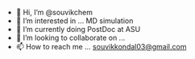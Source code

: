 - 👋 Hi, I’m @souvikchem
- 👀 I’m interested in ... MD simulation
- 🌱 I’m currently doing PostDoc at ASU 
- 💞️ I’m looking to collaborate on ...
- 📫 How to reach me ... souvikkondal03@gmail.com

<!---
souvikchem/souvikchem is a ✨ special ✨ repository because its `README.md` (this file) appears on your GitHub profile.
You can click the Preview link to take a look at your changes.
--->

